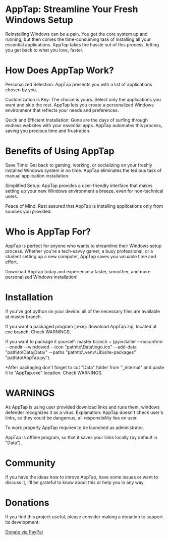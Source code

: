 # AppTap: Streamline Your Fresh Windows Setup 

Reinstalling Windows can be a pain. You get the core system up and running, but then comes the time-consuming task of installing all your essential applications. AppTap takes the hassle out of this process, letting you get back to what you love, faster.

# How Does AppTap Work?

Personalized Selection: AppTap presents you with a list of applications chosen by you.

Customization is Key: The choice is yours. Select only the applications you want and skip the rest. AppTap lets you create a personalized Windows environment that reflects your needs and preferences.

Quick and Efficient Installation: Gone are the days of surfing through endless websites with your essential apps. AppTap automates this process, saving you precious time and frustration.

# Benefits of Using AppTap

Save Time: Get back to gaming, working, or socializing on your freshly installed Windows system in no time. AppTap eliminates the tedious task of manual application installation.

Simplified Setup: AppTap provides a user-friendly interface that makes setting up your new Windows environment a breeze, even for non-technical users.

Peace of Mind: Rest assured that AppTap is installing applications only from sources you provided.

# Who is AppTap For?

AppTap is perfect for anyone who wants to streamline their Windows setup process. Whether you're a tech-savvy gamer, a busy professional, or a student setting up a new computer, AppTap saves you valuable time and effort.

Download AppTap today and experience a faster, smoother, and more personalized Windows installation!

# Installation

If you've got python on your device: all of the necessary files are available at master branch.

If you want a packaged program (.exe): download AppTap.zip, located at exe branch. Check WARNINGS.

If you want to package it yourself: master branch + (pyinstaller --noconfirm --onedir --windowed --icon "path\to\Data\logo.ico" --add-data "path\to\Data;Data/" --paths "path\to\\.venv\Lib\site-packages"  "path\to\AppTap.py").

*After packaging don't forget to cut "Data" folder from "_internal" and paste it to "AppTap.exe" location. Check WARNINGS.

# WARNINGS

As AppTap is using user provided download links and runs them, windows defender recognizes it as a virus.
Explanation: AppTap doesn't check user's links, so they could be dangerous, all responsibility lies on user.

To work properly AppTap requires to be launched as administrator.

AppTap is offline program, so that it saves your links locally (by default in "Data").

# Community

If you have the ideas how to imrove AppTap, have some issues or want to discuss it, I'll be grateful to know about this or help you in any way.

# Donations

If you find this project useful, please consider making a donation to support its development:

[Donate via PayPal](https://www.paypal.com/donate/?hosted_button_id=LCFF7KCH7DNZL)



